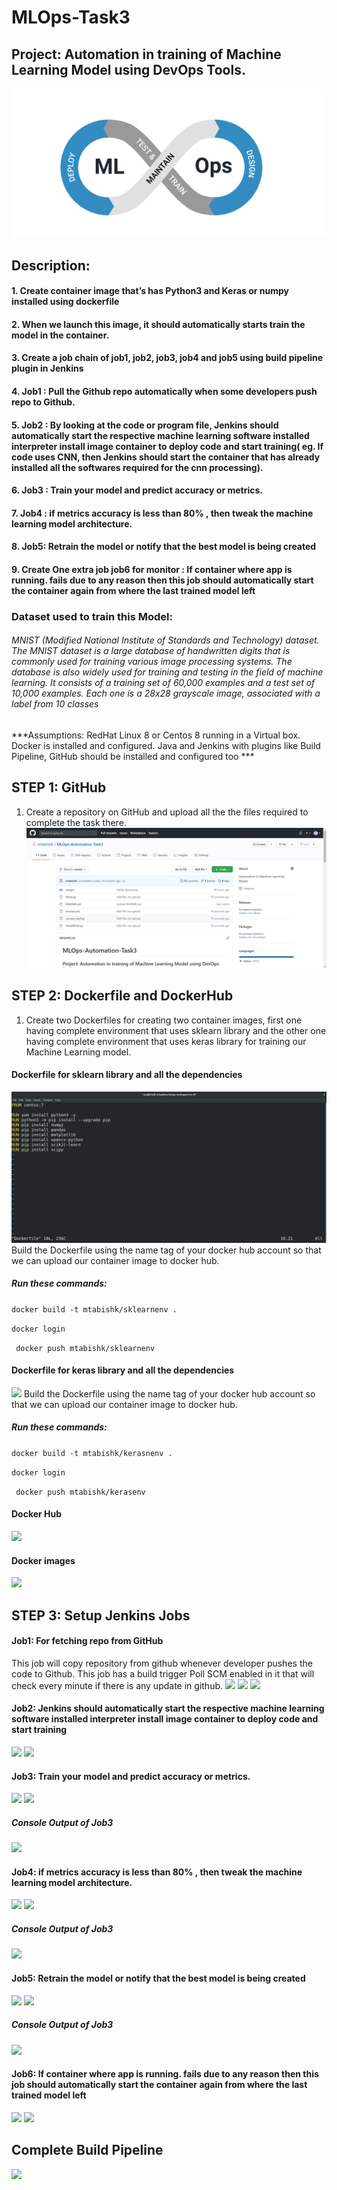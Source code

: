 # MLOps-Task3
## Project: Automation in training of Machine Learning Model using DevOps Tools.

![](images/0.png)

## Description:
#### 1. Create container image that’s has Python3 and Keras or numpy  installed  using dockerfile 
#### 2. When we launch this image, it should automatically starts train the model in the container.
#### 3. Create a job chain of job1, job2, job3, job4 and job5 using build pipeline plugin in Jenkins 
#### 4.  Job1 : Pull  the Github repo automatically when some developers push repo to Github.
#### 5.  Job2 : By looking at the code or program file, Jenkins should automatically start the respective machine learning software installed interpreter install image container to deploy code  and start training( eg. If code uses CNN, then Jenkins should start the container that has already installed all the softwares required for the cnn processing).
#### 6. Job3 : Train your model and predict accuracy or metrics.
#### 7. Job4 : if metrics accuracy is less than 80%  , then tweak the machine learning model architecture.
#### 8. Job5: Retrain the model or notify that the best model is being created
#### 9. Create One extra job job6 for monitor : If container where app is running. fails due to any reason then this job should automatically start the container again from where the last trained model left


### Dataset used to train this Model: 
###### MNIST (Modified National Institute of Standards and Technology) dataset. The MNIST dataset is a large database of handwritten digits that is commonly used for training various image processing systems. The database is also widely used for training and testing in the field of machine learning. It consists of a training set of 60,000 examples and a test set of 10,000 examples. Each one is a 28x28 grayscale image, associated with a label from 10 classes

***Assumptions:
RedHat Linux 8 or Centos 8 running in a Virtual box. Docker is installed and configured. Java and Jenkins with plugins like Build Pipeline, GitHub  should be installed and configured too  ***

## STEP 1: GitHub
1. Create a repository on GitHub and upload all the the files required to complete the task there. 
![](images/github.png)

## STEP 2: Dockerfile and DockerHub
1. Create two Dockerfiles for creating  two container images, first one having complete environment that uses sklearn library and the other one having complete environment that uses keras library for training our Machine Learning model.
#### Dockerfile for sklearn library and all the dependencies
![](images/df1.png)
Build the Dockerfile using the name tag of your docker hub account so that we can upload our container image to docker hub.
##### Run these commands: 
``` docker build -t mtabishk/sklearnenv . ```

``` docker login ```

``` docker push mtabishk/sklearnenv```

#### Dockerfile for keras library and all the dependencies
![](images/df2.png)
Build the Dockerfile using the name tag of your docker hub account so that we can upload our container image to docker hub.
##### Run these commands: 
``` docker build -t mtabishk/kerasnenv . ```

``` docker login ```

``` docker push mtabishk/kerasenv```

#### Docker Hub 
![](images/dh.png)

#### Docker images
![](images/di.png)

## STEP 3: Setup Jenkins Jobs
#### Job1: For fetching repo from GitHub
This job will copy repository from github whenever developer pushes the code to Github. This job has a build trigger Poll SCM enabled in it that will check every minute if there is any update in github.
![](images/j11.png)
![](images/j12.png)
![](images/j13.png)

#### Job2: Jenkins should automatically start the respective machine learning software installed interpreter install image container to deploy code  and start training

![](images/j21.png)
![](images/j22.png)

#### Job3: Train your model and predict accuracy or metrics.

![](images/j31.png)
![](images/j32.png)
##### Console Output of Job3
![](images/j3.png)


#### Job4: if metrics accuracy is less than 80% , then tweak the machine learning model architecture.

![](images/j41.png)
![](images/j42.png)
##### Console Output of Job3
![](images/j4.png)


#### Job5:  Retrain the model or notify that the best model is being created
![](images/j51.png)
![](images/j52.png)
##### Console Output of Job3
![](images/j5.png)


#### Job6: If container where app is running. fails due to any reason then this job should automatically start the container again from where the last trained model left
![](images/j61.png)
![](images/j62.png)


## Complete Build Pipeline

![](images/buildpipe.png)

